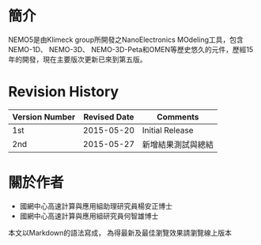 # 簡介

NEMO5是由Klimeck group所開發之NanoElectronics MOdeling工具，包含NEMO-1D、 NEMO-3D、 NEMO-3D-Peta和OMEN等歷史悠久的元件，歷經15年的開發，現在主要版次更新已來到第五版。
# Revision History
| Version Number | Revised Date | Comments |
| -- | -- | -- |
| 1st | 2015-05-20 | Initial Release |
| 2nd | 2015-05-27 | 新增結果測試與總結 |

# 關於作者
* 國網中心高速計算與應用組助理研究員楊安正博士
* 國網中心高速計算與應用組研究員何智雄博士

本文以Markdown的語法寫成，
為得最新及最佳瀏覽效果請瀏覽線上版本





